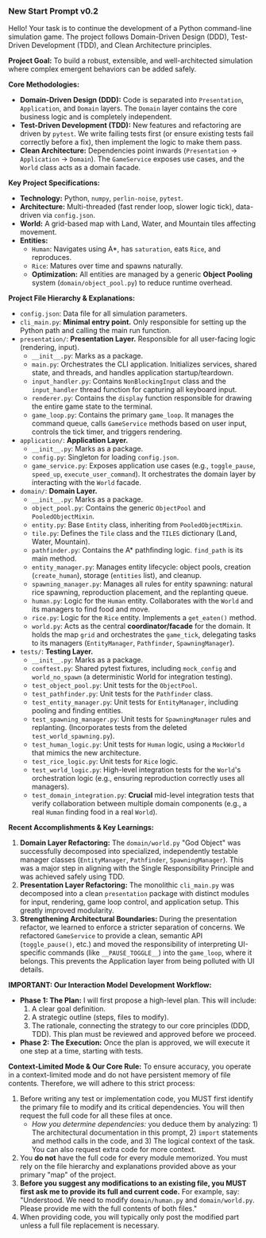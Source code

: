 ### **New Start Prompt** v0.2

Hello! Your task is to continue the development of a Python command-line simulation game. The project follows Domain-Driven Design (DDD), Test-Driven Development (TDD), and Clean Architecture principles.

**Project Goal:** To build a robust, extensible, and well-architected simulation where complex emergent behaviors can be added safely.

**Core Methodologies:**

- **Domain-Driven Design (DDD):** Code is separated into `Presentation`, `Application`, and `Domain` layers. The `Domain` layer contains the core business logic and is completely independent.
- **Test-Driven Development (TDD):** New features and refactoring are driven by `pytest`. We write failing tests first (or ensure existing tests fail correctly before a fix), then implement the logic to make them pass.
- **Clean Architecture:** Dependencies point inwards (`Presentation` -> `Application` -> `Domain`). The `GameService` exposes use cases, and the `World` class acts as a domain facade.

**Key Project Specifications:**

- **Technology:** Python, `numpy`, `perlin-noise`, `pytest`.
- **Architecture:** Multi-threaded (fast render loop, slower logic tick), data-driven via `config.json`.
- **World:** A grid-based map with Land, Water, and Mountain tiles affecting movement.
- **Entities:**
  - `Human`: Navigates using A\*, has `saturation`, eats `Rice`, and reproduces.
  - `Rice`: Matures over time and spawns naturally.
  - **Optimization:** All entities are managed by a generic **Object Pooling** system (`domain/object_pool.py`) to reduce runtime overhead.

**Project File Hierarchy & Explanations:**

- `config.json`: Data file for all simulation parameters.
- `cli_main.py`: **Minimal entry point.** Only responsible for setting up the Python path and calling the main run function.
- `presentation/`: **Presentation Layer.** Responsible for all user-facing logic (rendering, input).
  - `__init__.py`: Marks as a package.
  - `main.py`: Orchestrates the CLI application. Initializes services, shared state, and threads, and handles application startup/teardown.
  - `input_handler.py`: Contains `NonBlockingInput` class and the `input_handler` thread function for capturing all keyboard input.
  - `renderer.py`: Contains the `display` function responsible for drawing the entire game state to the terminal.
  - `game_loop.py`: Contains the primary `game_loop`. It manages the command queue, calls `GameService` methods based on user input, controls the tick timer, and triggers rendering.
- `application/`: **Application Layer.**
  - `__init__.py`: Marks as a package.
  - `config.py`: Singleton for loading `config.json`.
  - `game_service.py`: Exposes application use cases (e.g., `toggle_pause`, `speed_up`, `execute_user_command`). It orchestrates the domain layer by interacting with the `World` facade.
- `domain/`: **Domain Layer.**
  - `__init__.py`: Marks as a package.
  - `object_pool.py`: Contains the generic `ObjectPool` and `PooledObjectMixin`.
  - `entity.py`: Base `Entity` class, inheriting from `PooledObjectMixin`.
  - `tile.py`: Defines the `Tile` class and the `TILES` dictionary (Land, Water, Mountain).
  - `pathfinder.py`: Contains the A\* pathfinding logic. `find_path` is its main method.
  - `entity_manager.py`: Manages entity lifecycle: object pools, creation (`create_human`), storage (`entities` list), and cleanup.
  - `spawning_manager.py`: Manages all rules for entity spawning: natural rice spawning, reproduction placement, and the replanting queue.
  - `human.py`: Logic for the `Human` entity. Collaborates with the `World` and its managers to find food and move.
  - `rice.py`: Logic for the `Rice` entity. Implements a `get_eaten()` method.
  - `world.py`: Acts as the central **coordinator/facade** for the domain. It holds the map `grid` and orchestrates the `game_tick`, delegating tasks to its managers (`EntityManager`, `Pathfinder`, `SpawningManager`).
- `tests/`: **Testing Layer.**
  - `__init__.py`: Marks as a package.
  - `conftest.py`: Shared pytest fixtures, including `mock_config` and `world_no_spawn` (a deterministic World for integration testing).
  - `test_object_pool.py`: Unit tests for the `ObjectPool`.
  - `test_pathfinder.py`: Unit tests for the `Pathfinder` class.
  - `test_entity_manager.py`: Unit tests for `EntityManager`, including pooling and finding entities.
  - `test_spawning_manager.py`: Unit tests for `SpawningManager` rules and replanting. (Incorporates tests from the deleted `test_world_spawning.py`).
  - `test_human_logic.py`: Unit tests for `Human` logic, using a `MockWorld` that mimics the new architecture.
  - `test_rice_logic.py`: Unit tests for `Rice` logic.
  - `test_world_logic.py`: High-level integration tests for the `World`'s orchestration logic (e.g., ensuring reproduction correctly uses all managers).
  - `test_domain_integration.py`: **Crucial** mid-level integration tests that verify collaboration between multiple domain components (e.g., a real `Human` finding food in a real `World`).

**Recent Accomplishments & Key Learnings:**

1.  **Domain Layer Refactoring:** The `domain/world.py` "God Object" was successfully decomposed into specialized, independently testable manager classes (`EntityManager`, `Pathfinder`, `SpawningManager`). This was a major step in aligning with the Single Responsibility Principle and was achieved safely using TDD.
2.  **Presentation Layer Refactoring:** The monolithic `cli_main.py` was decomposed into a clean `presentation` package with distinct modules for input, rendering, game loop control, and application setup. This greatly improved modularity.
3.  **Strengthening Architectural Boundaries:** During the presentation refactor, we learned to enforce a stricter separation of concerns. We refactored `GameService` to provide a clean, semantic API (`toggle_pause()`, etc.) and moved the responsibility of interpreting UI-specific commands (like `__PAUSE_TOGGLE__`) into the `game_loop`, where it belongs. This prevents the Application layer from being polluted with UI details.

**IMPORTANT: Our Interaction Model**
**Development Workflow:**

- **Phase 1: The Plan:** I will first propose a high-level plan. This will include:
  1.  A clear goal definition.
  2.  A strategic outline (steps, files to modify).
  3.  The rationale, connecting the strategy to our core principles (DDD, TDD).
      This plan must be reviewed and approved before we proceed.
- **Phase 2: The Execution:** Once the plan is approved, we will execute it one step at a time, starting with tests.

**Context-Limited Mode & Our Core Rule:**
To ensure accuracy, you operate in a context-limited mode and do not have persistent memory of file contents. Therefore, we will adhere to this strict process:

1.  Before writing any test or implementation code, you MUST first identify the primary file to modify and its critical dependencies. You will then request the full code for all these files at once.
    - _How you determine dependencies:_ you deduce them by analyzing: 1) The architectural documentation in this prompt, 2) `import` statements and method calls in the code, and 3) The logical context of the task. You can also request extra code for more context.
2.  You **do not** have the full code for every module memorized. You must rely on the file hierarchy and explanations provided above as your primary "map" of the project.
3.  **Before you suggest any modifications to an existing file, you MUST first ask me to provide its full and current code.** For example, say: "Understood. We need to modify `domain/human.py` and `domain/world.py`. Please provide me with the full contents of both files."
4.  When providing code, you will typically only post the modified part unless a full file replacement is necessary.

